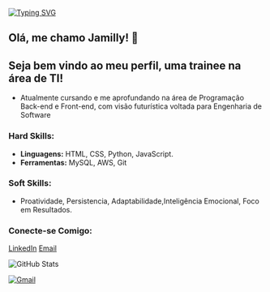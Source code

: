 [![Typing SVG](https://readme-typing-svg.herokuapp.com/?color=491852&size=35&center=true&vCenter=true&width=1000&lines=Oi,+me+chamo+Jamilly,+Bem-vindo+ao+meu+perfil!+:%29)](https://git.io/typing-svg)
## Olá, me chamo Jamilly! 👋

## Seja bem vindo ao meu perfil, uma trainee na área de TI!
- Atualmente cursando e me aprofundando na área de Programação Back-end e Front-end, com visão futurística voltada para Engenharia de Software 

### Hard Skills:
- **Linguagens:** HTML, CSS, Python, JavaScript.
- **Ferramentas:** MySQL, AWS, Git

### Soft Skills:
- Proatividade, Persistencia, Adaptabilidade,Inteligência Emocional, Foco em Resultados.

### Conecte-se Comigo:
[LinkedIn](https://www.linkedin.com/in/jamilly-fernandes-407a21272/)
[Email](mailto:email@exemplo.com)

![GitHub Stats](https://github-readme-stats.vercel.app/api?username=samuel&show_icons=true&count_private=true)

<a href="mailto:fjamilly349@gmail.com">
<img src="https://cdn.phonemore.com/content/2020/jpg/14850.jpg?style=for-the-badge&logo=gmail&logoColor=white" alt="Gmail"/>
